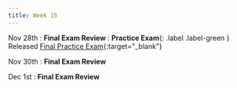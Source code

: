 ```yaml
---
title: Week 15
---
```

Nov 28th
: **Final Exam Review**
: **Practice Exam**{: .label .label-green } Released [Final Practice Exam](https://docs.google.com/document/d/1KhvFi2QW-TKnxv8O-3EjJsnoQmsnFKaL3ac4qW_0K44/){:target="_blank"}



Nov 30th
: **Final Exam Review**



Dec 1st
: **Final Exam Review**
